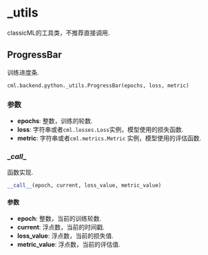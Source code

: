 # _utils

classicML的工具类，不推荐直接调用.

## ProgressBar

训练进度条.

```python
cml.backend.python._utils.ProgressBar(epochs, loss, metric)
```

### 参数

* <b>epochs</b>: 整数，训练的轮数.
* <b>loss</b>: 字符串或者```cml.losses.Loss```实例，模型使用的损失函数.
* <b>metric</b>: 字符串或者```cml.metrics.Metric``` 实例，模型使用的评估函数.

### \__call__

函数实现.

```python
__call__(epoch, current, loss_value, metric_value)
```

#### 参数

* <b>epoch</b>: 整数，当前的训练轮数.
* <b>current</b>: 浮点数，当前的时间戳.
* <b>loss_value</b>: 浮点数，当前的损失值.
* <b>metric_value</b>: 浮点数，当前的评估值.